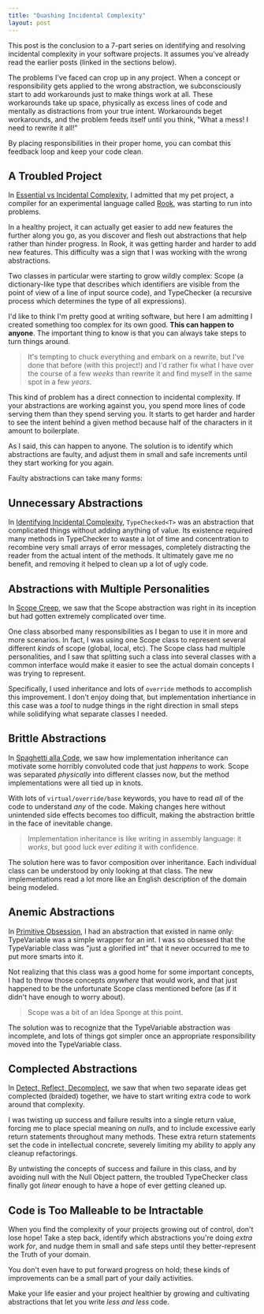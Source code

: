 ```yaml
---
title: "Quashing Incidental Complexity"
layout: post
---
```



This post is the conclusion to a 7-part series on identifying and resolving incidental complexity in your software projects.  It assumes you've already read the earlier posts (linked in the sections below).

The problems I've faced can crop up in any project.  When a concept or responsibility gets applied to the wrong abstraction, we subconsciously start to add workarounds just to make things work at all.  These workarounds take up space, physically as excess lines of code and mentally as distractions from your true intent.  Workarounds beget workarounds, and the problem feeds itself until you think, "What a mess!  I need to rewrite it all!"

By placing responsibilities in their proper home, you can combat this feedback loop and keep your code clean.

## A Troubled Project

In <a href="http://patrick.lioi.net/2012/07/13/essential-vs-incidental-complexity/">Essential vs Incidental Complexity</a>, I admitted that my pet project, a compiler for an experimental language called <a href="https://github.com/plioi/rook">Rook</a>, was starting to run into problems.

In a healthy project, it can actually get easier to add new features the further along you go, as you discover and flesh out abstractions that help rather than hinder progress.  In Rook, it was getting harder and harder to add new features.  This difficulty was a sign that I was working with the wrong abstractions.

Two classes in particular were starting to grow wildly complex: Scope (a dictionary-like type that describes which identifiers are visible from the point of view of a line of input source code), and TypeChecker (a recursive process which determines the type of all expressions).

I'd like to think I'm pretty good at writing software, but here I am admitting I created something too complex for its own good.  **This can happen to anyone**.  The important thing to know is that you can always take steps to turn things around.

> It's tempting to chuck everything and embark on a rewrite, but I've done that before (with this project!) and I'd rather fix what I have over the course of a few *weeks* than rewrite it and find myself in the same spot in a few *years*.

This kind of problem has a direct connection to incidental complexity.  If your abstractions are working against you, you spend more lines of code serving them than they spend serving you.  It starts to get harder and harder to see the intent behind a given method because half of the characters in it amount to boilerplate. 

As I said, this can happen to anyone.  The solution is to identify which abstractions are faulty, and adjust them in small and safe increments until they start working for you again.  

Faulty abstractions can take many forms:

## Unnecessary Abstractions

In <a href="http://patrick.lioi.net/2012/07/21/identifying-incidental-complexity/">Identifying Incidental Complexity</a>, `TypeChecked<T>` was an abstraction that complicated things without adding anything of value.  Its existence required many methods in TypeChecker to waste a lot of time and concentration to recombine very small arrays of error messages, completely distracting the reader from the actual intent of the methods.  It ultimately gave me no benefit, and removing it helped to clean up a lot of ugly code.

## Abstractions with Multiple Personalities

In <a href="http://patrick.lioi.net/2012/07/29/scope-creep/">Scope Creep</a>, we saw that the Scope abstraction was right in its inception but had gotten extremely complicated over time.

One class absorbed many responsibilities as I began to use it in more and more scenarios.  In fact, I was using one Scope class to represent several different *kinds* of scope (global, local, etc).  The Scope class had multiple personalities, and I saw that splitting such a class into several classes with a common interface would make it easier to see the actual domain concepts I was trying to represent.

Specifically, I used inheritance and lots of `override` methods to accomplish this improvement.  I don't enjoy doing that, but implementation inhertiance in this case was a *tool* to nudge things in the right direction in small steps while solidifying what separate classes I needed.

## Brittle Abstractions

In <a href="http://patrick.lioi.net/2012/08/04/spaghetti-alla-code/">Spaghetti alla Code</a>, we saw how implementation inheritance can motivate some horribly convoluted code that just *happens* to work.  Scope was separated *physically* into different classes now, but the method implementations were all tied up in knots.

With lots of `virtual/override/base` keywords, you have to read *all* of the code to understand *any* of the code.  Making changes here without unintended side effects becomes too difficult, making the abstraction brittle in the face of inevitable change.

> Implementation inheritance is like writing in assembly language: it *works*, but good luck ever *editing* it with confidence.

The solution here was to favor composition over inheritance.  Each individual class can be understood by only looking at that class.  The new implementations read a lot more like an English description of the domain being modeled.

## Anemic Abstractions

In <a href="http://patrick.lioi.net/2012/08/11/primitive-obsession/">Primitive Obsession</a>, I had an abstraction that existed in name only: TypeVariable was a simple wrapper for an int.  I was so obsessed that the TypeVariable class was "just a glorified int" that it never occurred to me to put more smarts into it.

Not realizing that this class was a good home for some important concepts, I had to throw those concepts *anywhere* that would work, and that just happened to be the unfortunate Scope class mentioned before (as if it didn't have enough to worry about).

> Scope was a bit of an Idea Sponge at this point.

The solution was to recognize that the TypeVariable abstraction was incomplete, and lots of things got simpler once an appropriate responsibility moved into the TypeVariable class.

## Complected Abstractions

In <a href="http://patrick.lioi.net/2012/08/18/detect-reflect-decomplect/">Detect, Reflect, Decomplect</a>, we saw that when two separate ideas get complected (braided) together, we have to start writing extra code to work around that complexity.

I was twisting up success and failure results into a single return value, forcing me to place special meaning on *null*s, and to include excessive early return statements throughout many methods.  These extra return statements set the code in intellectual concrete, severely limiting my ability to apply any cleanup refactorings.

By untwisting the concepts of success and failure in this class, and by avoiding null with the Null Object pattern, the troubled TypeChecker class finally got *linear* enough to have a hope of ever getting cleaned up.

## Code is Too Malleable to be Intractable

When you find the complexity of your projects growing out of control, don't lose hope!  Take a step back, identify which abstractions you're doing *extra* work *for*, and nudge them in small and safe steps until they better-represent the Truth of your domain.

You don't even have to put forward progress on hold; these kinds of improvements can be a small part of your daily activities.

Make your life easier and your project healthier by growing and cultivating abstractions that let you write *less and less* code.
